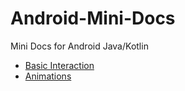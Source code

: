 # Android-Mini-Docs
Mini Docs for Android Java/Kotlin

- [Basic Interaction](basic-interaction.md)
- [Animations](animations.md)
